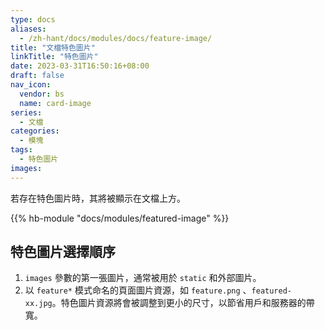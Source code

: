 ```yaml
---
type: docs
aliases:
  - /zh-hant/docs/modules/docs/feature-image/
title: "文檔特色圖片"
linkTitle: "特色圖片"
date: 2023-03-31T16:50:16+08:00
draft: false
nav_icon:
  vendor: bs
  name: card-image
series:
  - 文檔
categories:
  - 模塊
tags:
  - 特色圖片
images:
---
```


若存在特色圖片時，其將被顯示在文檔上方。

<!--more-->

{{% hb-module "docs/modules/featured-image" %}}

## 特色圖片選擇順序

1. `images` 參數的第一張圖片，通常被用於 `static` 和外部圖片。
2. 以 `feature*` 模式命名的頁面圖片資源，如 `feature.png` 、`featured-xx.jpg`。特色圖片資源將會被調整到更小的尺寸，以節省用戶和服務器的帶寬。
